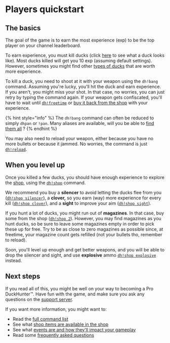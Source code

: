 # Players quickstart

## The basics

The goal of the game is to earn the most experience (exp) to be the top player on your channel leaderboard.

To earn experience, you must kill ducks (click [here](types-of-ducks.md) to see what a duck looks like). Most ducks
killed will get you 10 exp (assuming default settings). However, sometimes you might find
other [types of ducks](types-of-ducks.md) that are worth more experience.

To kill a duck, you need to shoot at it with your weapon using the `dh!bang` command. Assuming you're lucky, you'll hit
the duck and earn experience. If you aren't, you might miss your shot. In that case, no worries, you can just retry by
typing the command again. If your weapon gets confiscated, you'll have to wait
until [`dh!freetime`](https://duckhunt.me/commands/freetime)
or [buy it back from the shop](https://duckhunt.me/commands/shop/weapon) with your experience.

{% hint style="info" %} The `dh!bang` command can often be reduced to simply `dhpan` or `!pan`. Many aliases are
available, will you be able to [find them all](https://duckhunt.me/commands/bang) ? {% endhint %}

You may also need to reload your weapon, either because you have no more bullets or because it jammed. No worries, the
command is just [`dh!reload`](https://duckhunt.me/commands/reload).

## When you level up

Once you killed a few ducks, you should have enough experience to explore
the [shop](https://duckhunt.me/commands/shop), using the [`dh!shop`](https://duckhunt.me/commands/shop)
command.

We recommend you buy a **silencer** to avoid letting the ducks flee from
you ([`dh!shop silencer`](https://duckhunt.me/commands/shop/silencer)), a **clover,** so you earn (way) more
experience for every kill ([`dh!shop clover`](https://duckhunt.me/commands/shop/clover)), and a **sight** to
improve your aim ([`dh!shop sight`](https://duckhunt.me/commands/shop/sight)).

If you hunt a lot of ducks, you might run out of **magazines**. In that case, buy some from the
shop ([`dh!shop 2`](https://duckhunt.me/commands/shop/2)). However, you may find magazines as you hunt ducks,
so be sure to leave some magazines empty in order to pick these up for free. Try to be as close to zero magazines as
possible since, at freetime, your magazine count gets refilled \(not your bullets tho, remember to reload\).

Soon, you'll level up enough and get better weapons, and you will be able to drop the silencer and sight, and use
**explosive** ammo [`dh!shop explosive`](https://duckhunt.me/commands/shop/explosive) instead.

## Next steps

If you read all of this, you might be well on your way to becoming a Pro DuckHunter™️. Have fun with the game, and make
sure you ask any questions on the [support server](https://discordapp.com/invite/2BksEkV).

If you want more information, you might want to:

* Read the [full command list](https://duckhunt.me/commands)
* See what [shop items are available in the shop](https://duckhunt.me/commands/shop)
* See what [events are and how they'll impact your gameplay](events.md)
* Read some [frequently asked questions](faq.md)

